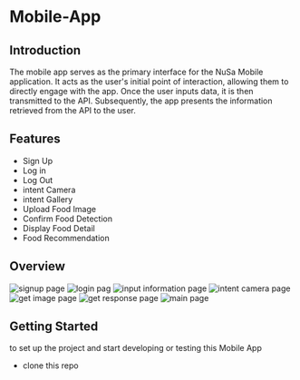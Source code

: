 # Mobile-App
## Introduction
The mobile app serves as the primary interface for the NuSa Mobile application. It acts as the user's initial point of interaction, allowing them to directly engage with the app. Once the user inputs data, it is then transmitted to the API. Subsequently, the app presents the information retrieved from the API to the user.

## Features
+ Sign Up
+ Log in
+ Log Out
+ intent Camera
+ intent Gallery
+ Upload Food Image
+ Confirm Food Detection
+ Display Food Detail
+ Food Recommendation

## Overview
![signup page](img/foto1.jpg)
![login pag](img/foto2.jpg)
![input information page](img/foto3.jpg)
![intent camera page](img/foto4.jpg)
![get image page](img/foto5.jpg)
![get response page](img/foto6.jpg)
![main page](img/foto7.jpg)

## Getting Started
to set up the project and start developing or testing this Mobile App
- clone this repo
